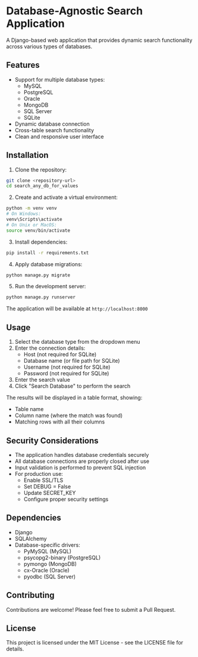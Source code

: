 # Database-Agnostic Search Application

A Django-based web application that provides dynamic search functionality across various types of databases.

## Features

- Support for multiple database types:
  - MySQL
  - PostgreSQL
  - Oracle
  - MongoDB
  - SQL Server
  - SQLite
- Dynamic database connection
- Cross-table search functionality
- Clean and responsive user interface

## Installation

1. Clone the repository:
```bash
git clone <repository-url>
cd search_any_db_for_values
```

2. Create and activate a virtual environment:
```bash
python -m venv venv
# On Windows:
venv\Scripts\activate
# On Unix or MacOS:
source venv/bin/activate
```

3. Install dependencies:
```bash
pip install -r requirements.txt
```

4. Apply database migrations:
```bash
python manage.py migrate
```

5. Run the development server:
```bash
python manage.py runserver
```

The application will be available at `http://localhost:8000`

## Usage

1. Select the database type from the dropdown menu
2. Enter the connection details:
   - Host (not required for SQLite)
   - Database name (or file path for SQLite)
   - Username (not required for SQLite)
   - Password (not required for SQLite)
3. Enter the search value
4. Click "Search Database" to perform the search

The results will be displayed in a table format, showing:
- Table name
- Column name (where the match was found)
- Matching rows with all their columns

## Security Considerations

- The application handles database credentials securely
- All database connections are properly closed after use
- Input validation is performed to prevent SQL injection
- For production use:
  - Enable SSL/TLS
  - Set DEBUG = False
  - Update SECRET_KEY
  - Configure proper security settings

## Dependencies

- Django
- SQLAlchemy
- Database-specific drivers:
  - PyMySQL (MySQL)
  - psycopg2-binary (PostgreSQL)
  - pymongo (MongoDB)
  - cx-Oracle (Oracle)
  - pyodbc (SQL Server)

## Contributing

Contributions are welcome! Please feel free to submit a Pull Request.

## License

This project is licensed under the MIT License - see the LICENSE file for details.
